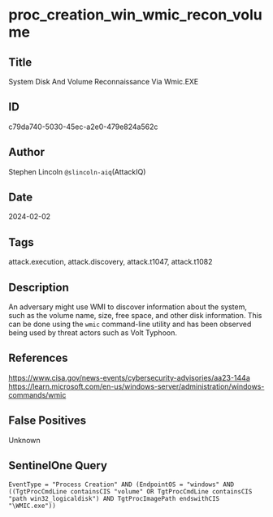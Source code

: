 # proc_creation_win_wmic_recon_volume

## Title
System Disk And Volume Reconnaissance Via Wmic.EXE

## ID
c79da740-5030-45ec-a2e0-479e824a562c

## Author
Stephen Lincoln `@slincoln-aiq`(AttackIQ)

## Date
2024-02-02

## Tags
attack.execution, attack.discovery, attack.t1047, attack.t1082

## Description
An adversary might use WMI to discover information about the system, such as the volume name, size,
free space, and other disk information. This can be done using the `wmic` command-line utility and has been
observed being used by threat actors such as Volt Typhoon.


## References
https://www.cisa.gov/news-events/cybersecurity-advisories/aa23-144a
https://learn.microsoft.com/en-us/windows-server/administration/windows-commands/wmic

## False Positives
Unknown

## SentinelOne Query
```
EventType = "Process Creation" AND (EndpointOS = "windows" AND ((TgtProcCmdLine containsCIS "volume" OR TgtProcCmdLine containsCIS "path win32_logicaldisk") AND TgtProcImagePath endswithCIS "\WMIC.exe"))

```